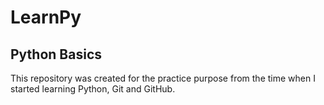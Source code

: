# LearnPy

<h2>Python Basics</h2>
<p>This repository was created for the practice purpose from the time when I started learning Python, Git and GitHub.</p>
